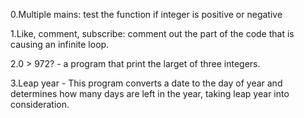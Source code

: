 0.Multiple mains: test the function if integer is positive or negative

1.Like, comment, subscribe: comment out the part of the code that is causing an infinite loop.

2.0 > 972? - a program that print the larget of three integers.

3.Leap year - This program converts a date to the day of year and determines how many days are left in the year, taking leap year into consideration.
